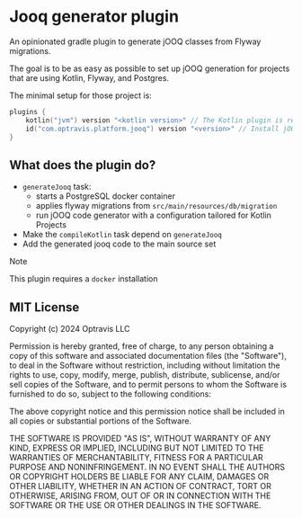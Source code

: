 # Jooq generator plugin

An opinionated gradle plugin to generate jOOQ classes from Flyway migrations.

The goal is to be as easy as possible to set up jOOQ generation for projects that are using Kotlin, Flyway, and Postgres.

The minimal setup for those project is:

```kotlin
plugins {
    kotlin("jvm") version "<kotlin version>" // The Kotlin plugin is required
    id("com.optravis.platform.jooq") version "<version>" // Install jOOQ generation plugin
}
```

## What does the plugin do?

* `generateJooq` task:
  * starts a PostgreSQL docker container
  * applies flyway migrations from `src/main/resources/db/migration`
  * run jOOQ code generator with a configuration tailored for Kotlin Projects
* Make the `compileKotlin` task depend on `generateJooq`
* Add the generated jooq code to the main source set

> [!NOTE]
>
> This plugin requires a `docker` installation


## MIT License

Copyright (c) 2024 Optravis LLC

Permission is hereby granted, free of charge, to any person obtaining a copy
of this software and associated documentation files (the "Software"), to deal
in the Software without restriction, including without limitation the rights
to use, copy, modify, merge, publish, distribute, sublicense, and/or sell
copies of the Software, and to permit persons to whom the Software is
furnished to do so, subject to the following conditions:

The above copyright notice and this permission notice shall be included in all
copies or substantial portions of the Software.

THE SOFTWARE IS PROVIDED "AS IS", WITHOUT WARRANTY OF ANY KIND, EXPRESS OR
IMPLIED, INCLUDING BUT NOT LIMITED TO THE WARRANTIES OF MERCHANTABILITY,
FITNESS FOR A PARTICULAR PURPOSE AND NONINFRINGEMENT. IN NO EVENT SHALL THE
AUTHORS OR COPYRIGHT HOLDERS BE LIABLE FOR ANY CLAIM, DAMAGES OR OTHER
LIABILITY, WHETHER IN AN ACTION OF CONTRACT, TORT OR OTHERWISE, ARISING FROM,
OUT OF OR IN CONNECTION WITH THE SOFTWARE OR THE USE OR OTHER DEALINGS IN THE
SOFTWARE.
